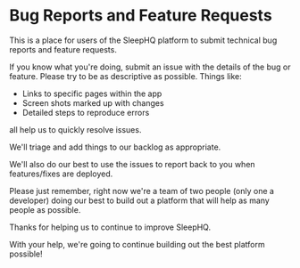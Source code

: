 # Bug Reports and Feature Requests

This is a place for users of the SleepHQ platform to submit technical bug reports and feature requests.

If you know what you're doing, submit an issue with the details of the bug or feature.
Please try to be as descriptive as possible.
Things like: 
- Links to specific pages within the app
- Screen shots marked up with changes
- Detailed steps to reproduce errors

all help us to quickly resolve issues.

We'll triage and add things to our backlog as appropriate.

We'll also do our best to use the issues to report back to you when features/fixes are deployed.

Please just remember, right now we're a team of two people (only one a developer) doing our best to build out a platform that will help as many people as possible.

Thanks for helping us to continue to improve SleepHQ.

With your help, we're going to continue building out the best platform possible!
